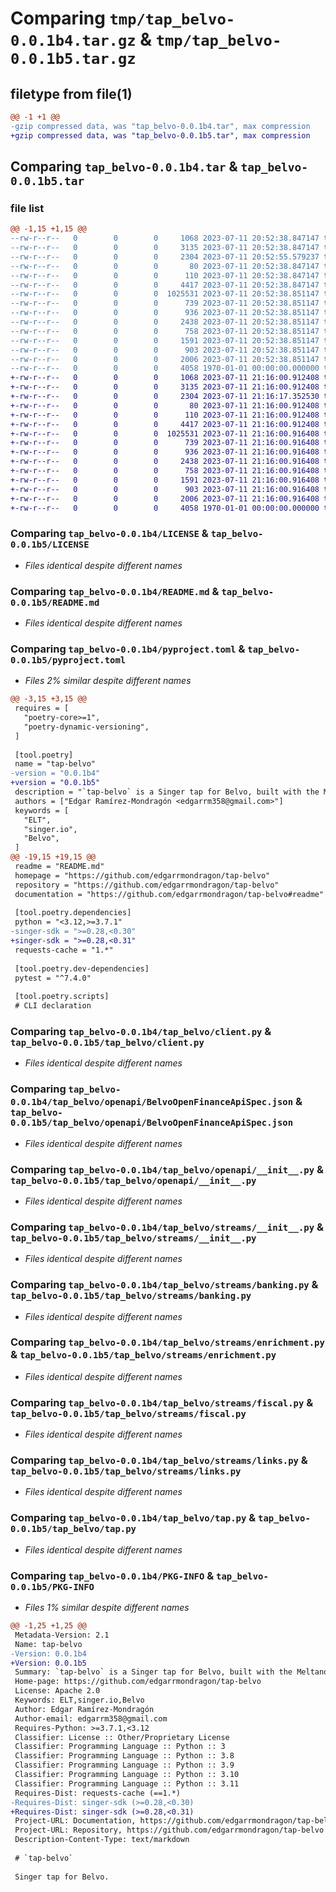 # Comparing `tmp/tap_belvo-0.0.1b4.tar.gz` & `tmp/tap_belvo-0.0.1b5.tar.gz`

## filetype from file(1)

```diff
@@ -1 +1 @@
-gzip compressed data, was "tap_belvo-0.0.1b4.tar", max compression
+gzip compressed data, was "tap_belvo-0.0.1b5.tar", max compression
```

## Comparing `tap_belvo-0.0.1b4.tar` & `tap_belvo-0.0.1b5.tar`

### file list

```diff
@@ -1,15 +1,15 @@
--rw-r--r--   0        0        0     1068 2023-07-11 20:52:38.847147 tap_belvo-0.0.1b4/LICENSE
--rw-r--r--   0        0        0     3135 2023-07-11 20:52:38.847147 tap_belvo-0.0.1b4/README.md
--rw-r--r--   0        0        0     2304 2023-07-11 20:52:55.579237 tap_belvo-0.0.1b4/pyproject.toml
--rw-r--r--   0        0        0       80 2023-07-11 20:52:38.847147 tap_belvo-0.0.1b4/tap_belvo/__init__.py
--rw-r--r--   0        0        0      110 2023-07-11 20:52:38.847147 tap_belvo-0.0.1b4/tap_belvo/__main__.py
--rw-r--r--   0        0        0     4417 2023-07-11 20:52:38.847147 tap_belvo-0.0.1b4/tap_belvo/client.py
--rw-r--r--   0        0        0  1025531 2023-07-11 20:52:38.851147 tap_belvo-0.0.1b4/tap_belvo/openapi/BelvoOpenFinanceApiSpec.json
--rw-r--r--   0        0        0      739 2023-07-11 20:52:38.851147 tap_belvo-0.0.1b4/tap_belvo/openapi/__init__.py
--rw-r--r--   0        0        0      936 2023-07-11 20:52:38.851147 tap_belvo-0.0.1b4/tap_belvo/streams/__init__.py
--rw-r--r--   0        0        0     2438 2023-07-11 20:52:38.851147 tap_belvo-0.0.1b4/tap_belvo/streams/banking.py
--rw-r--r--   0        0        0      758 2023-07-11 20:52:38.851147 tap_belvo-0.0.1b4/tap_belvo/streams/enrichment.py
--rw-r--r--   0        0        0     1591 2023-07-11 20:52:38.851147 tap_belvo-0.0.1b4/tap_belvo/streams/fiscal.py
--rw-r--r--   0        0        0      903 2023-07-11 20:52:38.851147 tap_belvo-0.0.1b4/tap_belvo/streams/links.py
--rw-r--r--   0        0        0     2006 2023-07-11 20:52:38.851147 tap_belvo-0.0.1b4/tap_belvo/tap.py
--rw-r--r--   0        0        0     4058 1970-01-01 00:00:00.000000 tap_belvo-0.0.1b4/PKG-INFO
+-rw-r--r--   0        0        0     1068 2023-07-11 21:16:00.912408 tap_belvo-0.0.1b5/LICENSE
+-rw-r--r--   0        0        0     3135 2023-07-11 21:16:00.912408 tap_belvo-0.0.1b5/README.md
+-rw-r--r--   0        0        0     2304 2023-07-11 21:16:17.352530 tap_belvo-0.0.1b5/pyproject.toml
+-rw-r--r--   0        0        0       80 2023-07-11 21:16:00.912408 tap_belvo-0.0.1b5/tap_belvo/__init__.py
+-rw-r--r--   0        0        0      110 2023-07-11 21:16:00.912408 tap_belvo-0.0.1b5/tap_belvo/__main__.py
+-rw-r--r--   0        0        0     4417 2023-07-11 21:16:00.912408 tap_belvo-0.0.1b5/tap_belvo/client.py
+-rw-r--r--   0        0        0  1025531 2023-07-11 21:16:00.916408 tap_belvo-0.0.1b5/tap_belvo/openapi/BelvoOpenFinanceApiSpec.json
+-rw-r--r--   0        0        0      739 2023-07-11 21:16:00.916408 tap_belvo-0.0.1b5/tap_belvo/openapi/__init__.py
+-rw-r--r--   0        0        0      936 2023-07-11 21:16:00.916408 tap_belvo-0.0.1b5/tap_belvo/streams/__init__.py
+-rw-r--r--   0        0        0     2438 2023-07-11 21:16:00.916408 tap_belvo-0.0.1b5/tap_belvo/streams/banking.py
+-rw-r--r--   0        0        0      758 2023-07-11 21:16:00.916408 tap_belvo-0.0.1b5/tap_belvo/streams/enrichment.py
+-rw-r--r--   0        0        0     1591 2023-07-11 21:16:00.916408 tap_belvo-0.0.1b5/tap_belvo/streams/fiscal.py
+-rw-r--r--   0        0        0      903 2023-07-11 21:16:00.916408 tap_belvo-0.0.1b5/tap_belvo/streams/links.py
+-rw-r--r--   0        0        0     2006 2023-07-11 21:16:00.916408 tap_belvo-0.0.1b5/tap_belvo/tap.py
+-rw-r--r--   0        0        0     4058 1970-01-01 00:00:00.000000 tap_belvo-0.0.1b5/PKG-INFO
```

### Comparing `tap_belvo-0.0.1b4/LICENSE` & `tap_belvo-0.0.1b5/LICENSE`

 * *Files identical despite different names*

### Comparing `tap_belvo-0.0.1b4/README.md` & `tap_belvo-0.0.1b5/README.md`

 * *Files identical despite different names*

### Comparing `tap_belvo-0.0.1b4/pyproject.toml` & `tap_belvo-0.0.1b5/pyproject.toml`

 * *Files 2% similar despite different names*

```diff
@@ -3,15 +3,15 @@
 requires = [
   "poetry-core>=1",
   "poetry-dynamic-versioning",
 ]
 
 [tool.poetry]
 name = "tap-belvo"
-version = "0.0.1b4"
+version = "0.0.1b5"
 description = "`tap-belvo` is a Singer tap for Belvo, built with the Meltano SDK for Singer Taps."
 authors = ["Edgar Ramírez-Mondragón <edgarrm358@gmail.com>"]
 keywords = [
   "ELT",
   "singer.io",
   "Belvo",
 ]
@@ -19,15 +19,15 @@
 readme = "README.md"
 homepage = "https://github.com/edgarrmondragon/tap-belvo"
 repository = "https://github.com/edgarrmondragon/tap-belvo"
 documentation = "https://github.com/edgarrmondragon/tap-belvo#readme"
 
 [tool.poetry.dependencies]
 python = "<3.12,>=3.7.1"
-singer-sdk = ">=0.28,<0.30"
+singer-sdk = ">=0.28,<0.31"
 requests-cache = "1.*"
 
 [tool.poetry.dev-dependencies]
 pytest = "^7.4.0"
 
 [tool.poetry.scripts]
 # CLI declaration
```

### Comparing `tap_belvo-0.0.1b4/tap_belvo/client.py` & `tap_belvo-0.0.1b5/tap_belvo/client.py`

 * *Files identical despite different names*

### Comparing `tap_belvo-0.0.1b4/tap_belvo/openapi/BelvoOpenFinanceApiSpec.json` & `tap_belvo-0.0.1b5/tap_belvo/openapi/BelvoOpenFinanceApiSpec.json`

 * *Files identical despite different names*

### Comparing `tap_belvo-0.0.1b4/tap_belvo/openapi/__init__.py` & `tap_belvo-0.0.1b5/tap_belvo/openapi/__init__.py`

 * *Files identical despite different names*

### Comparing `tap_belvo-0.0.1b4/tap_belvo/streams/__init__.py` & `tap_belvo-0.0.1b5/tap_belvo/streams/__init__.py`

 * *Files identical despite different names*

### Comparing `tap_belvo-0.0.1b4/tap_belvo/streams/banking.py` & `tap_belvo-0.0.1b5/tap_belvo/streams/banking.py`

 * *Files identical despite different names*

### Comparing `tap_belvo-0.0.1b4/tap_belvo/streams/enrichment.py` & `tap_belvo-0.0.1b5/tap_belvo/streams/enrichment.py`

 * *Files identical despite different names*

### Comparing `tap_belvo-0.0.1b4/tap_belvo/streams/fiscal.py` & `tap_belvo-0.0.1b5/tap_belvo/streams/fiscal.py`

 * *Files identical despite different names*

### Comparing `tap_belvo-0.0.1b4/tap_belvo/streams/links.py` & `tap_belvo-0.0.1b5/tap_belvo/streams/links.py`

 * *Files identical despite different names*

### Comparing `tap_belvo-0.0.1b4/tap_belvo/tap.py` & `tap_belvo-0.0.1b5/tap_belvo/tap.py`

 * *Files identical despite different names*

### Comparing `tap_belvo-0.0.1b4/PKG-INFO` & `tap_belvo-0.0.1b5/PKG-INFO`

 * *Files 1% similar despite different names*

```diff
@@ -1,25 +1,25 @@
 Metadata-Version: 2.1
 Name: tap-belvo
-Version: 0.0.1b4
+Version: 0.0.1b5
 Summary: `tap-belvo` is a Singer tap for Belvo, built with the Meltano SDK for Singer Taps.
 Home-page: https://github.com/edgarrmondragon/tap-belvo
 License: Apache 2.0
 Keywords: ELT,singer.io,Belvo
 Author: Edgar Ramírez-Mondragón
 Author-email: edgarrm358@gmail.com
 Requires-Python: >=3.7.1,<3.12
 Classifier: License :: Other/Proprietary License
 Classifier: Programming Language :: Python :: 3
 Classifier: Programming Language :: Python :: 3.8
 Classifier: Programming Language :: Python :: 3.9
 Classifier: Programming Language :: Python :: 3.10
 Classifier: Programming Language :: Python :: 3.11
 Requires-Dist: requests-cache (==1.*)
-Requires-Dist: singer-sdk (>=0.28,<0.30)
+Requires-Dist: singer-sdk (>=0.28,<0.31)
 Project-URL: Documentation, https://github.com/edgarrmondragon/tap-belvo#readme
 Project-URL: Repository, https://github.com/edgarrmondragon/tap-belvo
 Description-Content-Type: text/markdown
 
 # `tap-belvo`
 
 Singer tap for Belvo.
```

